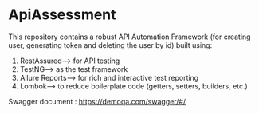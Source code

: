# ApiAssessment

This repository contains a robust API Automation Framework (for creating user, generating token and deleting the user by id) built using:

1. RestAssured--> for API testing
2. TestNG--> as the test framework
3. Allure Reports--> for rich and interactive test reporting
4. Lombok--> to reduce boilerplate code (getters, setters, builders, etc.)

Swagger document : https://demoqa.com/swagger/#/


